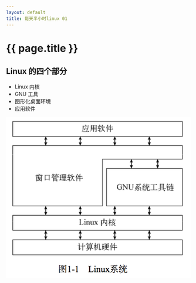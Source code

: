 ```yaml
---
layout: default
title: 每天半小时linux 01
---
```


# {{ page.title }}

## Linux 的四个部分
* Linux 内核
* GNU 工具
* 图形化桌面环境
* 应用软件

 ![linux](images/linux/ScreenShot2017-11-07linux.png)
